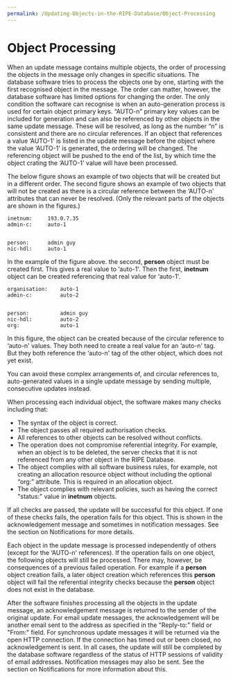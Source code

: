 ```yaml
---
permalink: /Updating-Objects-in-the-RIPE-Database/Object-Processing
---
```


# Object Processing

When an update message contains multiple objects, the order of processing the objects in the message only changes in specific situations. The database software tries to process the objects one by one, starting with the first recognised object in the message. The order can matter, however, the database software has limited options for changing the order. The only condition the software can recognise is when an auto-generation process is used for certain object primary keys. “AUTO-n” primary key values can be included for generation and can also be referenced by other objects in the same update message. These will be resolved, as long as the number “n” is consistent and there are no circular references. If an object that references a value ‘AUTO-1' is listed in the update message before the object where the value ‘AUTO-1' is generated, the ordering will be changed. The referencing object will be pushed to the end of the list, by which time the object crating the ‘AUTO-1' value will have been processed.

The below figure shows an example of two objects that will be created but in a different order. The second figure shows an example of two objects that will not be created as there is a circular reference between the ‘AUTO-n' attributes that can never be resolved. (Only the relevant parts of the objects are shown in the figures.)

    inetnum:     193.0.7.35
    admin-c:     auto-1


    person:      admin guy
    nic-hdl:     auto-1

In the example of the figure above. the second, **person** object must be created first. This gives a real value to ‘auto-1'. Then the first, **inetnum** object can be created referencing that real value for ‘auto-1'.

    organisation:    auto-1
    admin-c:         auto-2


    person:          admin guy
    nic-hdl:         auto-2
    org:             auto-1

In this figure, the object can be created because of the circular reference to ‘auto-n' values. They both need to create a real value for an ‘auto-n' tag. But they both reference the ‘auto-n' tag of the other object, which does not yet exist.

You can avoid these complex arrangements of, and circular references to, auto-generated values in a single update message by sending multiple, consecutive updates instead.

When processing each individual object, the software makes many checks including that:

* The syntax of the object is correct.
* The object passes all required authorisation checks.
* All references to other objects can be resolved without conflicts.
* The operation does not compromise referential integrity. For example, when an object is to be deleted, the server checks that it is not referenced from any other object in the RIPE Database.
* The object complies with all software business rules, for example, not creating an allocation resource object without including the optional “org:” attribute. This is required in an allocation object.
* The object complies with relevant policies, such as having the correct "status:" value in **inetnum** objects.

If all checks are passed, the update will be successful for this object. If one of these checks fails, the operation fails for this object. This is shown in the acknowledgement message and sometimes in notification messages. See the section on Notifications for more details.

Each object in the update message is processed independently of others (except for the ‘AUTO-n' references). If the operation fails on one object, the following objects will still be processed. There may, however, be consequences of a previous failed operation. For example if a **person** object creation fails, a later object creation which references this **person** object will fail the referential integrity checks because the **person** object does not exist in the database.

After the software finishes processing all the objects in the update message, an acknowledgement message is returned to the sender of the original update. For email update messages, the acknowledgement will be another email sent to the address as specified in the "Reply-to:" field or "From:" field. For synchronous update messages it will be returned via the open HTTP connection. If the connection has timed out or been closed, no acknowledgement is sent. In all cases, the update will still be completed by the database software regardless of the status of HTTP sessions of validity of email addresses. Notification messages may also be sent. See the section on Notifications for more information about this.